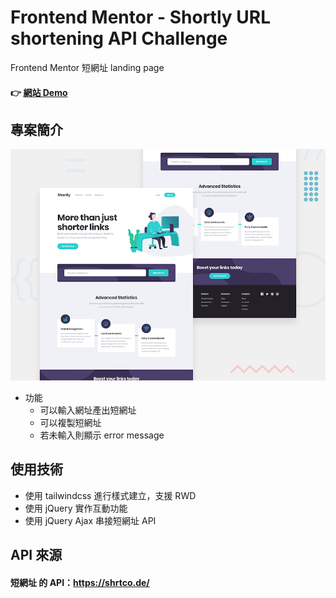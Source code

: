 # Frontend Mentor - Shortly URL shortening API Challenge
Frontend Mentor 短網址 landing page 
#### 👉 [網站 Demo](https://kaochihyu.github.io/)

## 專案簡介
![Design preview for the Shortly URL shortening API coding challenge](./design/desktop-preview.jpg)

* 功能
  * 可以輸入網址產出短網址
  * 可以複製短網址
  * 若未輸入則顯示 error message


## 使用技術
* 使用 tailwindcss 進行樣式建立，支援 RWD
* 使用 jQuery 實作互動功能
* 使用 jQuery Ajax 串接短網址 API

## API 來源
#### 短網址 的 API：https://shrtco.de/





